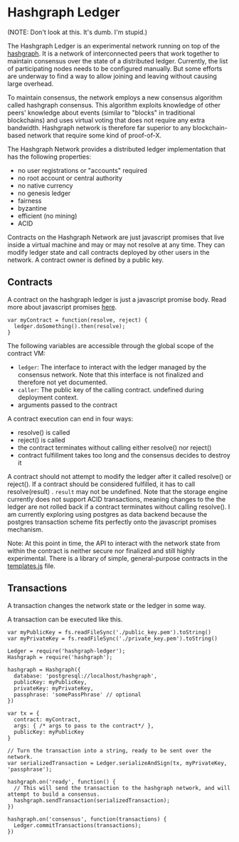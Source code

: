 # Hashgraph Ledger

(NOTE: Don't look at this. It's dumb. I'm stupid.)

The Hashgraph Ledger is an experimental network running on top of the [hashgraph](http://github.com/buhrmi/hashgraph). It is a network of interconnected peers that work together to maintain consensus over the state of a distributed ledger. Currently, the list of participating nodes needs to be configured manually. But some efforts are underway to find a way to allow joining and leaving without causing large overhead.

To maintain consensus, the network employs a new consensus algorithm called hashgraph consensus. This algorithm exploits knowledge of other peers' knowledge about events (similar to "blocks" in traditional blockchains) and uses virtual voting that does not require any extra bandwidth. Hashgraph network is therefore far superior to any blockchain-based network that require some kind of proof-of-X.

The Hashgraph Network provides a distributed ledger implementation that has the following properties:

  - no user registrations or "accounts" required
  - no root account or central authority
  - no native currency
  - no genesis ledger
  - fairness
  - byzantine
  - efficient (no mining)
  - ACID

Contracts on the Hashgraph Network are just javascript promises that live inside a virtual machine and may or may not resolve at any time. They can modify ledger state and call contracts deployed by other users in the network. A contract owner is defined by a public key.

## Contracts

A contract on the hashgraph ledger is just a javascript promise body. Read more about javascript promises [here](https://developer.mozilla.org/en/docs/Web/JavaScript/Reference/Global_Objects/Promise).

    var myContract = function(resolve, reject) {
      ledger.doSomething().then(resolve);
    }
    
The following variables are accessible through the global scope of the contract VM:

  - `ledger`: The interface to interact with the ledger managed by the consensus network. Note that this interface is not finalized and therefore not yet documented.
  - `caller`: The public key of the calling contract. undefined during deployment context.
  - arguments passed to the contract

A contract execution can end in four ways:

  - resolve() is called
  - reject() is called
  - the contract terminates without calling either resolve() nor reject()
  - contract fulfillment takes too long and the consensus decides to destroy it

A contract should not attempt to modify the ledger after it called resolve() or reject(). If a contract should be considered fulfilled, it has to call resolve(result) . `result` may not be undefined. Note that the storage engine currently does not support ACID transactions, meaning changes to the the ledger are not rolled back if a contract terminates without calling resolve(). I am currently exploring using postgres as data backend because the postgres transaction scheme fits perfectly onto the javascript promises mechanism.

Note: At this point in time, the API to interact with the network state from within the contract is neither secure nor finalized and still highly experimental. There is a library of simple, general-purpose contracts in the [templates.js](https://github.com/buhrmi/hashgraph-ledger/blob/master/templates.js) file.

## Transactions

A transaction changes the network state or the ledger in some way.

A transaction can be executed like this.
    
    var myPublicKey = fs.readFileSync('./public_key.pem').toString()
    var myPrivateKey = fs.readFileSync('./private_key.pem').toString()
    
    Ledger = require('hashgraph-ledger');
    Hashgraph = require('hashgraph');
    
    hashgraph = Hashgraph({
      database: 'postgresql://localhost/hashgraph',
      publicKey: myPublicKey,
      privateKey: myPrivateKey,
      passphrase: 'somePassPhrase' // optional
    })
    
    var tx = {
      contract: myContract,
      args: { /* args to pass to the contract*/ },
      publicKey: myPublicKey
    }
    
    // Turn the transaction into a string, ready to be sent over the network.
    var serializedTransaction = Ledger.serializeAndSign(tx, myPrivateKey, 'passphrase');
    
    hashgraph.on('ready', function() {
      // This will send the transaction to the hashgraph network, and will attempt to build a consensus.
      hashgraph.sendTransaction(serializedTransaction);
    })
    
    hashgraph.on('consensus', function(transactions) {
      Ledger.commitTransactions(transactions);
    })
